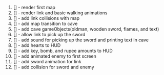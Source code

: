 1.  [] - render first map
2.  [] - render link and basic walking animations
3.  [] - add link collisions with map
4.  [] - add map transition to cave
5.  [] - add cave gameObjects(oldman, wooden sword, flames, and text)
6.  [] - allow link to pick up the sword
7.  [] - add sound for picking up the sword and printing text in cave
8.  [] - add hearts to HUD
9.  [] - add key, bomb, and rupee amounts to HUD
10. [] - add animated enemy to first screen
11. [] - add sword animation for link
12. [] - add collision for sword and enemy
